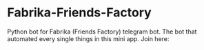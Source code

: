 # Fabrika-Friends-Factory
Python bot for Fabrika (Friends Factory) telegram bot. The bot that automated every single things in this mini app. Join here:
